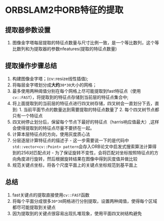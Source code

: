 # ORBSLAM2中ORB特征的提取
## 提取器参数设置
1. 图像金字塔每层提取的特征点数量与尺寸比例一致，是一个等比数列，这个等比数列和为提取器的参数nfeatures(提取的特征点数量)

## 提取操作步骤总结
1. 构建图像金字塔；(cv::resize线性插值);
2. 将每层金字塔划分成**大约**`30*30`大小的网格；
3. 最多使用两种阈值分别在每个网格上尽可能提取到fast特征点（使用`cv::FAST`），将提取到的特征点存储到当前层的特征点集合中;
4. 将上面提取到的当前层的特征点进行四叉树存储，四叉树会一直划分下去，直到:
        1. 当前平面节点的数量达到需要提取的特征点数量了
        2. 每个四叉树节点都只有一个特征点
5. 四叉树停止划分后，保留每个节点下最好的特征点（harris响应值最大）,这样会使得提取到的特征点尽量不要挤在一起。
6. 计算本层特征点的方向，使用灰度质心法
7. 分层逐层计算特征点的描述子
        - 这一步需要说一下的是代码中`std::vector<cv::Point> pattern`会存入ORB论文中启发式搜索算法计算得到的256对匹配点对
        - 为了保证旋转不变性，会将匹配对坐标按照特征点的方向角度进行旋转，然后根据旋转结果在图像中得到灰度值并做比较
8. 规范关键点坐标，将各个尺度平面上的关键点坐标规范到基平面上

## 总结
1. fast关键点的提取直接使用`cv::FAST`函数
2. 将每个平面分成很多`30*30`网格进行分别提取，设置两种阈值，使得每个区域都尽可能提取到关键点
3. 因为提取到的关键点很容易出现扎堆现象，使用平面四叉树结构避免

